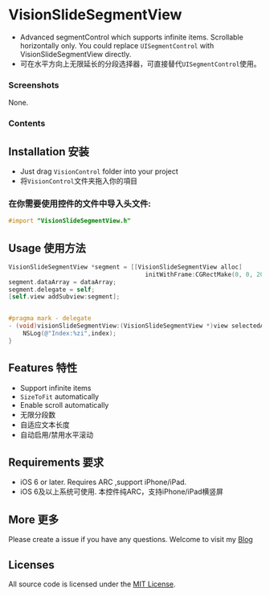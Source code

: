 VisionSlideSegmentView
=====
* Advanced segmentControl which supports infinite items. Scrollable horizontally only. You could replace `UISegmentControl` with VisionSlideSegmentView directly.
* 可在水平方向上无限延长的分段选择器，可直接替代`UISegmentControl`使用。

### Screenshots
None.

### Contents
## Installation 安装

* Just drag `VisionControl` folder into your project
* 将`VisionControl`文件夹拖入你的項目

### 在你需要使用控件的文件中导入头文件:
```objective-c
#import "VisionSlideSegmentView.h"
```
## Usage 使用方法
```objective-c
VisionSlideSegmentView *segment = [[VisionSlideSegmentView alloc] 
                                      initWithFrame:CGRectMake(0, 0, 200, 40)];
segment.dataArray = dataArray;
segment.delegate = self;
[self.view addSubview:segment];


#pragma mark - delegate
- (void)visionSlideSegmentView:(VisionSlideSegmentView *)view selectedAtIndex:(NSInteger)index{
    NSLog(@"Index:%zi",index);
}

```

## Features 特性
* Support infinite items</br>
* `SizeToFit` automatically</br>
* Enable scroll automatically</br>
* 无限分段数</br>
* 自适应文本长度</br>
* 自动启用/禁用水平滚动</br>

## Requirements 要求
* iOS 6 or later. Requires ARC  ,support iPhone/iPad.
* iOS 6及以上系统可使用. 本控件纯ARC，支持iPhone/iPad横竖屏

## More 更多 

Please create a issue if you have any questions.
Welcome to visit my [Blog](http://blog.viiio.com/ "Vision的博客")

## Licenses
All source code is licensed under the [MIT License](https://github.com/VIIIO/VisionSlideSegmentView/blob/master/LICENSE "License").

